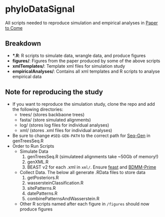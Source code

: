 # phyloDataSignal
All scripts needed to reproduce simulation and empirical analyses in [Paper to Come](https://www.INSERTLATER.com)

## Breakdown
- **\*.R**: R scripts to simulate data, wrangle data, and produce figures  
- **figures/**: Figures from the paper produced by some of the above scripts  
- **xmlTemplates/**: Template xml files for simulation study  
- **empiricalAnalyses/**: Contains all xml templates and R scripts to analyse empirical data  

## Note for reproducing the study
+ If you want to reproduce the simulation study, clone the repo and add the following directories:
	- trees/ (stores backbaone trees)  
	- fasta/ (store simulated alignments)    
	- log/ (stores log files for individual analyses)  
	- xml/ (stores .xml files for individual analyses)  
+ Be sure to change `#SEQ-GEN-PATH` to the correct path for [Seq-Gen](https://github.com/rambaut/Seq-Gen) in genTreesSeq.R
+ Order to Run Scripts
	- Simulate Data
		1. genTreesSeq.R (simulateed alignments take ~50Gb of memory!)
		2. genXML.R
		3. BEAST v2 for each .xml in `xml/`. Ensure [feast](https://github.com/tgvaughan/feast) and [BDMM-Prime](https://github.com/tgvaughan/BDMM-Prime)
	- Collect Data. The below all generate .RData files to store data
		1. getPosteriors.R
		2. wassersteinClassification.R
		3. sitePatterns.R
		4. datePatterns.R
		5. combinePatternsAndWasserstein.R
	- Other R scripts named after each figure in `/figures` should now produce figures

